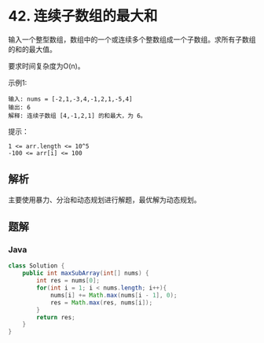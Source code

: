 # 42. 连续子数组的最大和

输入一个整型数组，数组中的一个或连续多个整数组成一个子数组。求所有子数组的和的最大值。

要求时间复杂度为O(n)。

示例1:

```
输入: nums = [-2,1,-3,4,-1,2,1,-5,4]
输出: 6
解释: 连续子数组 [4,-1,2,1] 的和最大，为 6。
```

提示：

```
1 <= arr.length <= 10^5
-100 <= arr[i] <= 100
```


## 解析

主要使用暴力、分治和动态规划进行解题，最优解为动态规划。



## 题解

### Java

```java
class Solution {
    public int maxSubArray(int[] nums) {
        int res = nums[0];
        for(int i = 1; i < nums.length; i++){
            nums[i] += Math.max(nums[i - 1], 0);
            res = Math.max(res, nums[i]);
        }
        return res;
    }
}
```





